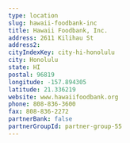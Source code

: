 ```yaml
---
type: location
slug: hawaii-foodbank-inc
title: Hawaii Foodbank, Inc.
address: 2611 Kilihau St
address2: 
cityIndexKey: city-hi-honolulu
city: Honolulu
state: HI
postal: 96819
longitude: -157.894305
latitude: 21.336219
website: www.hawaiifoodbank.org
phone: 808-836-3600
fax: 808-836-2272
partnerBank: false
partnerGroupId: partner-group-55
---
```

